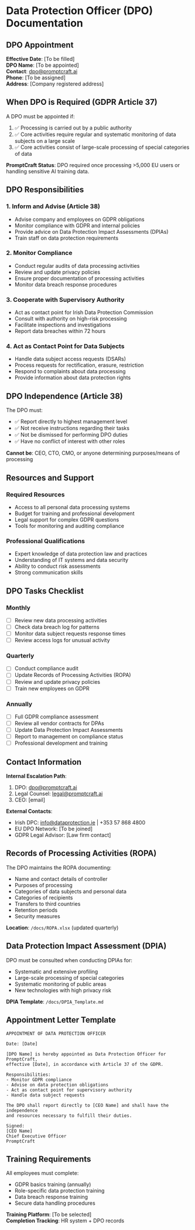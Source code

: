 # Data Protection Officer (DPO) Documentation

## DPO Appointment

**Effective Date**: [To be filled]  
**DPO Name**: [To be appointed]  
**Contact**: dpo@promptcraft.ai  
**Phone**: [To be assigned]  
**Address**: [Company registered address]

## When DPO is Required (GDPR Article 37)

A DPO must be appointed if:
1. ✅ Processing is carried out by a public authority
2. ✅ Core activities require regular and systematic monitoring of data subjects on a large scale
3. ✅ Core activities consist of large-scale processing of special categories of data

**PromptCraft Status**: DPO required once processing >5,000 EU users or handling sensitive AI training data.

## DPO Responsibilities

### 1. Inform and Advise (Article 38)
- Advise company and employees on GDPR obligations
- Monitor compliance with GDPR and internal policies
- Provide advice on Data Protection Impact Assessments (DPIAs)
- Train staff on data protection requirements

### 2. Monitor Compliance
- Conduct regular audits of data processing activities
- Review and update privacy policies
- Ensure proper documentation of processing activities
- Monitor data breach response procedures

### 3. Cooperate with Supervisory Authority
- Act as contact point for Irish Data Protection Commission
- Consult with authority on high-risk processing
- Facilitate inspections and investigations
- Report data breaches within 72 hours

### 4. Act as Contact Point for Data Subjects
- Handle data subject access requests (DSARs)
- Process requests for rectification, erasure, restriction
- Respond to complaints about data processing
- Provide information about data protection rights

## DPO Independence (Article 38)

The DPO must:
- ✅ Report directly to highest management level
- ✅ Not receive instructions regarding their tasks
- ✅ Not be dismissed for performing DPO duties
- ✅ Have no conflict of interest with other roles

**Cannot be**: CEO, CTO, CMO, or anyone determining purposes/means of processing

## Resources and Support

### Required Resources
- Access to all personal data processing systems
- Budget for training and professional development
- Legal support for complex GDPR questions
- Tools for monitoring and auditing compliance

### Professional Qualifications
- Expert knowledge of data protection law and practices
- Understanding of IT systems and data security
- Ability to conduct risk assessments
- Strong communication skills

## DPO Tasks Checklist

### Monthly
- [ ] Review new data processing activities
- [ ] Check data breach log for patterns
- [ ] Monitor data subject requests response times
- [ ] Review access logs for unusual activity

### Quarterly
- [ ] Conduct compliance audit
- [ ] Update Records of Processing Activities (ROPA)
- [ ] Review and update privacy policies
- [ ] Train new employees on GDPR

### Annually
- [ ] Full GDPR compliance assessment
- [ ] Review all vendor contracts for DPAs
- [ ] Update Data Protection Impact Assessments
- [ ] Report to management on compliance status
- [ ] Professional development and training

## Contact Information

**Internal Escalation Path**:
1. DPO: dpo@promptcraft.ai
2. Legal Counsel: legal@promptcraft.ai
3. CEO: [email]

**External Contacts**:
- Irish DPC: info@dataprotection.ie | +353 57 868 4800
- EU DPO Network: [To be joined]
- GDPR Legal Advisor: [Law firm contact]

## Records of Processing Activities (ROPA)

The DPO maintains the ROPA documenting:
- Name and contact details of controller
- Purposes of processing
- Categories of data subjects and personal data
- Categories of recipients
- Transfers to third countries
- Retention periods
- Security measures

**Location**: `/docs/ROPA.xlsx` (updated quarterly)

## Data Protection Impact Assessment (DPIA)

DPO must be consulted when conducting DPIAs for:
- Systematic and extensive profiling
- Large-scale processing of special categories
- Systematic monitoring of public areas
- New technologies with high privacy risk

**DPIA Template**: `/docs/DPIA_Template.md`

## Appointment Letter Template

```
APPOINTMENT OF DATA PROTECTION OFFICER

Date: [Date]

[DPO Name] is hereby appointed as Data Protection Officer for PromptCraft, 
effective [Date], in accordance with Article 37 of the GDPR.

Responsibilities:
- Monitor GDPR compliance
- Advise on data protection obligations
- Act as contact point for supervisory authority
- Handle data subject requests

The DPO shall report directly to [CEO Name] and shall have the independence 
and resources necessary to fulfill their duties.

Signed:
[CEO Name]
Chief Executive Officer
PromptCraft
```

## Training Requirements

All employees must complete:
- GDPR basics training (annually)
- Role-specific data protection training
- Data breach response training
- Secure data handling procedures

**Training Platform**: [To be selected]  
**Completion Tracking**: HR system + DPO records
